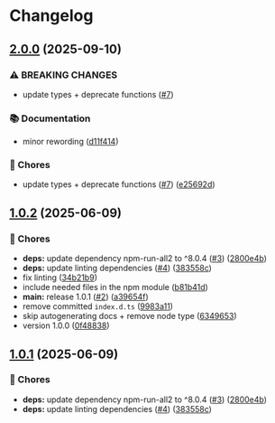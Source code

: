 # Changelog

## [2.0.0](https://github.com/voxpelli/dom-utils/compare/v1.0.2...v2.0.0) (2025-09-10)


### ⚠ BREAKING CHANGES

* update types + deprecate functions ([#7](https://github.com/voxpelli/dom-utils/issues/7))

### 📚 Documentation

* minor rewording ([d11f414](https://github.com/voxpelli/dom-utils/commit/d11f414d574bac3f4fe65afc1aab60d1f5f10fdd))


### 🧹 Chores

* update types + deprecate functions ([#7](https://github.com/voxpelli/dom-utils/issues/7)) ([e25692d](https://github.com/voxpelli/dom-utils/commit/e25692d398ab44a7a3010b395e6003faac1a95ca))

## [1.0.2](https://github.com/voxpelli/dom-utils/compare/v1.0.1...v1.0.2) (2025-06-09)


### 🧹 Chores

* **deps:** update dependency npm-run-all2 to ^8.0.4 ([#3](https://github.com/voxpelli/dom-utils/issues/3)) ([2800e4b](https://github.com/voxpelli/dom-utils/commit/2800e4b11479a254ed21a9378da90850a26af5ad))
* **deps:** update linting dependencies ([#4](https://github.com/voxpelli/dom-utils/issues/4)) ([383558c](https://github.com/voxpelli/dom-utils/commit/383558c25db8e1e71e098a410713ddf7e3b21856))
* fix linting ([34b21b9](https://github.com/voxpelli/dom-utils/commit/34b21b926b2e50a42a7e318592a94c40e522f6a4))
* include needed files in the npm module ([b81b41d](https://github.com/voxpelli/dom-utils/commit/b81b41d2c1127d6883aaa975b8c2c8d312d3083e))
* **main:** release 1.0.1 ([#2](https://github.com/voxpelli/dom-utils/issues/2)) ([a39654f](https://github.com/voxpelli/dom-utils/commit/a39654f3729969c58d877872a68e308f11d3bd78))
* remove committed `index.d.ts` ([9983a11](https://github.com/voxpelli/dom-utils/commit/9983a11e30996111f22de7b84af58d974f192586))
* skip autogenerating docs + remove node type ([6349653](https://github.com/voxpelli/dom-utils/commit/6349653124576a74a43b15d7e145294c361035c9))
* version 1.0.0 ([0f48838](https://github.com/voxpelli/dom-utils/commit/0f488386b66c7ac61be8ede15bb6e8799c7eb663))

## [1.0.1](https://github.com/voxpelli/dom-utils/compare/v1.0.0...v1.0.1) (2025-06-09)


### 🧹 Chores

* **deps:** update dependency npm-run-all2 to ^8.0.4 ([#3](https://github.com/voxpelli/dom-utils/issues/3)) ([2800e4b](https://github.com/voxpelli/dom-utils/commit/2800e4b11479a254ed21a9378da90850a26af5ad))
* **deps:** update linting dependencies ([#4](https://github.com/voxpelli/dom-utils/issues/4)) ([383558c](https://github.com/voxpelli/dom-utils/commit/383558c25db8e1e71e098a410713ddf7e3b21856))
